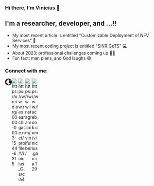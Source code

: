 ### Hi there, I'm Vinicius :wave:

## I'm a researcher, developer, and ...!!

- My most recent article is entitled "Customizable Deployment of NFV Services" :page_with_curl:
- My most recent coding project is entitled "SINR GeTS" :computer:
- About 2023: professional challenges coming up :office_worker:
- Fun fact: man plans, and God laughs :laughing:

### Connect with me:

[<img align="left" alt="http://www.inf.ufpr.br/vfgarcia/" width="22px" src="https://raw.githubusercontent.com/iconic/open-iconic/master/svg/globe.svg" />][website]
[<img align="left" alt="https://orcid.org/0000-0003-1544-6315" width="22px" src="https://cdn.jsdelivr.net/npm/simple-icons@3.11.0/icons/orcid.svg" />][orcid]
[<img align="left" alt="https://www.researchgate.net/profile/Vinicius_Garcia4" width="22px" src="https://cdn.jsdelivr.net/npm/simple-icons@3.11.0/icons/researchgate.svg" />][researchgate]
[<img align="left" alt="https://www.instagram.com/vinifulber/" width="22px" src="https://cdn.jsdelivr.net/npm/simple-icons@v3/icons/instagram.svg" />][instagram]
[<img align="left" alt="https://www.facebook.com/vinicius.garcia.129" width="22px" src="https://cdn.jsdelivr.net/npm/simple-icons@3.11.0/icons/facebook.svg" />][facebook]

[website]:http://www.inf.ufpr.br/vfgarcia/
[orcid]:https://orcid.org/0000-0003-1544-6315
[researchgate]:https://www.researchgate.net/profile/Vinicius_Garcia4
[instagram]:https://www.instagram.com/vinifulber/
[facebook]:https://www.facebook.com/vinicius.garcia.129
